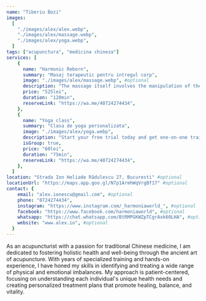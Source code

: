 ```yaml
---
name: "Tiberiu Bozi"
images:
  [
    "./images/alex/alex.webp",
    "./images/alex/massage.webp",
    "./images/alex/yoga.webp",
  ]
tags: ["acupunctura", "medicina chineza"]
services: [
    {
      name: "Harmonic Reborn",
      summary: "Masaj terapeutic pentru intregul corp",
      image: "./images/alex/massage.webp", #optional
      description: "The massage itself involves the manipulation of the body's soft tissues, including muscles, connective tissues, tendons, and ligaments, using different pressures and movements. Techniques may include Swedish massage for relaxation and increased circulation, deep tissue massage to target deep layers of muscle and connective tissue, or specialized modalities like sports massage for athletes, reflexology, or acupressure.",
      price: "525lei",
      duration: "120min",
      reserveLink: "https://wa.me/40724274434",
    },
    {
      name: "Yoga class",
      summary: "Clasa de yoga personalizata",
      image: "./images/alex/yoga.webp",
      description: "Start your free trial today and get one-on-one training from the world's top instructors. Break a sweat at home or download & take on the go. Start free today for endless options.",
      isGroup: true,
      price: "60lei",
      duration: "75min",
      reserveLink: "https://wa.me/40724274434",
    },
  ]
location: "Strada Ion Heliade Rădulescu 27, Bucuresti" #optional
locationUrl: "https://maps.app.goo.gl/N7p1ArmhWqVrgBf17" #optional
contact: {
    email: "alex.ionescu@gmail.com", #optional
    phone: "0724274434",
    instagram: "https://www.instagram.com/_harmoniaworld_", #optional
    facebook: "https://www.facebook.com/harmoniaworld", #optional
    whatsapp: "https://chat.whatsapp.com/BtRMPGKWZpTCgrAxk60LHA", #optional
    website: "www.alex.io", #optional
  }
---
```


As an acupuncturist with a passion for traditional Chinese medicine, I am dedicated to fostering holistic health and well-being through the ancient art of acupuncture. With years of specialized training and hands-on experience, I have honed my skills in identifying and treating a wide range of physical and emotional imbalances. My approach is patient-centered, focusing on understanding each individual's unique health needs and creating personalized treatment plans that promote healing, balance, and vitality.
